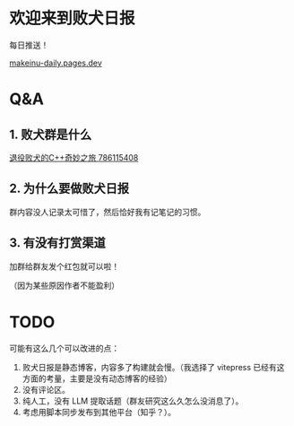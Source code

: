 
# 欢迎来到败犬日报

每日推送！

[makeinu-daily.pages.dev](makeinu-daily.pages.dev)

# Q&A

## 1. 败犬群是什么

[退役败犬的C++奇妙之旅 786115408](https://qm.qq.com/q/NCJmtSyaoq)

## 2. 为什么要做败犬日报

群内容没人记录太可惜了，然后恰好我有记笔记的习惯。

## 3. 有没有打赏渠道

加群给群友发个红包就可以啦！

（因为某些原因作者不能盈利）

# TODO

可能有这么几个可以改进的点：

1. 败犬日报是静态博客，内容多了构建就会慢。（我选择了 vitepress 已经有这方面的考量，主要是没有动态博客的经验）
2. 没有评论区。
3. 纯人工，没有 LLM 提取话题（群友研究这么久怎么没消息了）。
4. 考虑用脚本同步发布到其他平台（知乎？）。

